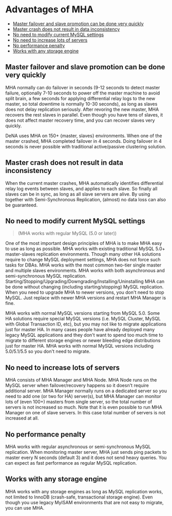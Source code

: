 # Advantages of MHA

* [Master failover and slave promotion can be done very quickly](#master-failover-and-slave-promotion-can-be-done-very-quickly)
* [Master crash does not result in data inconsistency](#master-crash-does-not-result-in-data-inconsistency)
* [No need to modify current MySQL settings](#no-need-to-modify-current-mysql-settings)
* [No need to increase lots of servers](#no-need-to-increase-lots-of-servers)
* [No performance penalty](#no-performance-penalty)
* [Works with any storage engine](#works-with-any-storage-engine)

## Master failover and slave promotion can be done very quickly
MHA normally can do failover in seconds (9-12 seconds to detect master failure, optionally 7-10 seconds to power off the master machine to avoid split brain, a few seconds for applying differential relay logs to the new master, so total downtime is normally 10-30 seconds), as long as slaves does not delay replication seriously. After revoring the new master, MHA recovers the rest slaves in parallel. Even though you have tens of slaves, it does not affect master recovery time, and you can recover slaves very quickly.

DeNA uses MHA on 150+ {master, slaves} environments. When one of the master  crashed, MHA completed failover in 4 seconds. Doing failover in 4 seconds is never possible with traditional active/passive clustering solution.

## Master crash does not result in data inconsistency

When the current master crashes, MHA automatically identifies differential relay log events between slaves, and applies to each slave. So finally all slaves can be in sync, as long as all slave servers are alive.
By using together with Semi-Synchronous Replication, (almost) no data loss can also be guaranteed.

## No need to modify current MySQL settings
>(MHA works with regular MySQL (5.0 or later))

One of the most important design principles of MHA is to make MHA easy to use as long as possible. MHA works with existing traditional MySQL 5.0+ master-slaves replication environments. Though many other HA solutions require to change MySQL deployment settings, MHA does not force such tasks for DBAs. MHA works with the most common two-tier single master and multiple slaves environments. MHA works with both asynchronous and semi-synchronous MySQL replication. Starting/Stopping/Upgrading/Downgrading/Installing/Uninstalling MHA can be done without changing (including starting/stopping) MySQL replication. When you need to upgrade MHA to newer versions, you don't need to stop MySQL. Just replace with newer MHA versions and restart MHA Manager is fine.

MHA works with normal MySQL versions starting from MySQL 5.0. Some HA solutions require special MySQL versions (i.e. MySQL Cluster, MySQL with Global Transaction ID, etc), but you may not like to migrate applications just for master HA. In many cases people have already deployed many legacy MySQL applications and they don't want to spend too much time to migrate to different storage engines or newer bleeding edge distributions just for master HA. MHA works with normal MySQL versions including 5.0/5.1/5.5 so you don't need to migrate.

## No need to increase lots of servers

MHA consists of MHA Manager and MHA Node. MHA Node runs on the MySQL server when failover/recovery happens so it doesn't require additional server. MHA Manager normally runs on a dedicated server so you need to add one (or two for HA) server(s), but MHA Manager can monitor lots of (even 100+) masters from single server, so the total number of servers is not increased so much. Note that it is even possible to run MHA Manager on one of slave servers. In this case total number of servers is not increased at all.

## No performance penalty

MHA works with regular asynchronous or semi-synchronous MySQL replication. When monitoring master server, MHA just sends ping packets to master every N seconds (default 3) and it does not send heavy queries. You can expect as fast performance as regular MySQL replication.

## Works with any storage engine

MHA works with any storage engines as long as MySQL replication works, not limited to InnoDB (crash-safe, transactional storage engine). Even though you use legacy MyISAM environments that are not easy to migrate, you can use MHA.